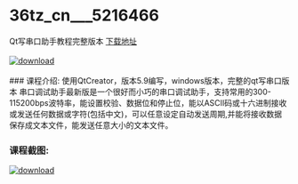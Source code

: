 # 36tz_cn___5216466
Qt写串口助手教程完整版本
[下载地址](http://www.36tz.cn/article/5216466 "下载地址")
<br/></br>[![download](http://36tz.cn/muke_img/2020_11_1-111.png "下载地址")](http://www.36tz.cn/article/5216466 "下载地址")
<br/></br>### 课程介绍:
使用QtCreator，版本5.9编写，windows版本，完整的qt写串口版本
串口调试助手最新版是一个很好而小巧的串口调试助手，支持常用的300-115200bps波特率，能设置校验、数据位和停止位，能以ASCII码或十六进制接收或发送任何数据或字符(包括中文)，可以任意设定自动发送周期,并能将接收数据保存成文本文件，能发送任意大小的文本文件。

### 课程截图:
[![download](http://36tz.cn/muke_img/2020_11_2-112.png "下载地址")](http://www.36tz.cn/article/5216466 "下载地址")
